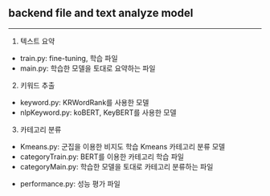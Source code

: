 ## backend file and text analyze model
--------

1. 텍스트 요약
- train.py: fine-tuning, 학습 파일
- main.py: 학습한 모델을 토대로 요약하는 파일

2. 키워드 추출
- keyword.py: KRWordRank를 사용한 모델
- nlpKeyword.py: koBERT, KeyBERT를 사용한 모델

3. 카테고리 분류
- Kmeans.py: 군집을 이용한 비지도 학습 Kmeans 카테고리 분류 모델
- categoryTrain.py: BERT를 이용한 카테고리 학습 파일
- categoryMain.py: 학습한 모델을 토대로 카테고리 분류하는 파일

* performance.py: 성능 평가 파일